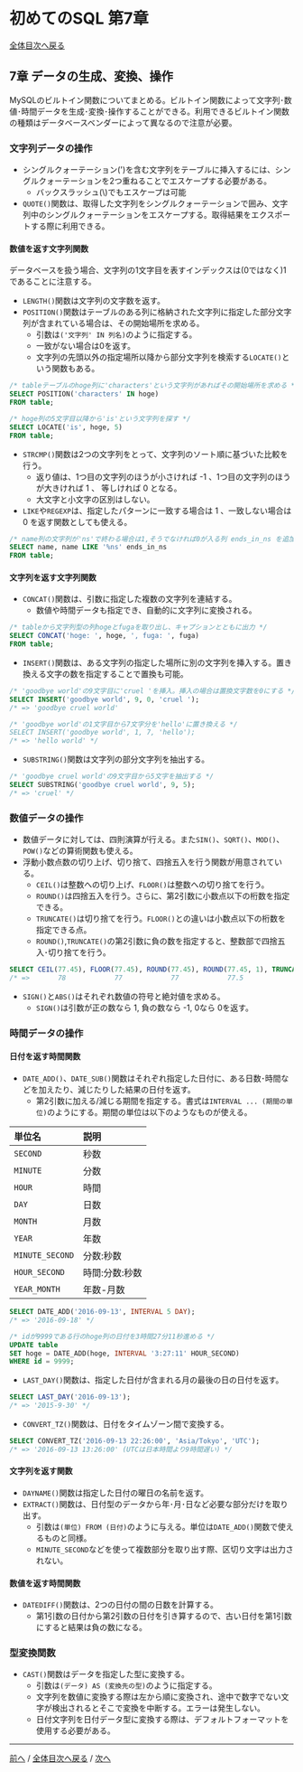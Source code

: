 # 初めてのSQL 第7章
[全体目次へ戻る](index.md)

## 7章 データの生成、変換、操作
MySQLのビルトイン関数についてまとめる。ビルトイン関数によって文字列･数値･時間データを生成･変換･操作することができる。利用できるビルトイン関数の種類はデータベースベンダーによって異なるので注意が必要。

### 文字列データの操作
+ シングルクォーテーション(')を含む文字列をテーブルに挿入するには、シングルクォーテーションを2つ重ねることでエスケープする必要がある。
  - バックスラッシュ(\\)でもエスケープは可能
+ `QUOTE()`関数は、取得した文字列をシングルクォーテーションで囲み、文字列中のシングルクォーテーションをエスケープする。取得結果をエクスポートする際に利用できる。

#### 数値を返す文字列関数
データベースを扱う場合、文字列の1文字目を表すインデックスは(0ではなく)1であることに注意する。

+ `LENGTH()`関数は文字列の文字数を返す。
+ `POSITION()`関数はテーブルのある列に格納された文字列に指定した部分文字列が含まれている場合は、その開始場所を求める。
  - 引数は`('文字列' IN 列名)`のように指定する。
  - 一致がない場合は0を返す。
  - 文字列の先頭以外の指定場所以降から部分文字列を検索する`LOCATE()`という関数もある。

```sql
/* tableテーブルのhoge列に'characters'という文字列があればその開始場所を求める */
SELECT POSITION('characters' IN hoge)
FROM table;

/* hoge列の5文字目以降から'is'という文字列を探す */
SELECT LOCATE('is', hoge, 5)
FROM table;
```

+ `STRCMP()`関数は2つの文字列をとって、文字列のソート順に基づいた比較を行う。
  - 返り値は、1つ目の文字列のほうが小さければ -1 、1つ目の文字列のほうが大きければ 1 、 等しければ 0 となる。
  - 大文字と小文字の区別はしない。
+ `LIKE`や`REGEXP`は、指定したパターンに一致する場合は 1 、一致しない場合は 0 を返す関数としても使える。

```sql
/* name列の文字列が'ns'で終わる場合は1,そうでなければ0が入る列 ends_in_ns を追加する */
SELECT name, name LIKE '%ns' ends_in_ns
FROM table;
```

#### 文字列を返す文字列関数
+ `CONCAT()`関数は、引数に指定した複数の文字列を連結する。
  - 数値や時間データも指定でき、自動的に文字列に変換される。

```sql
/* tableから文字列型の列hogeとfugaを取り出し、キャプションとともに出力 */
SELECT CONCAT('hoge: ', hoge, ', fuga: ', fuga)
FROM table;
```

+ `INSERT()`関数は、ある文字列の指定した場所に別の文字列を挿入する。置き換える文字の数を指定することで置換も可能。

```sql
/* 'goodbye world'の9文字目に'cruel 'を挿入。挿入の場合は置換文字数を0にする */
SELECT INSERT('goodbye world', 9, 0, 'cruel ');
/* => 'goodbye cruel world'

/* 'goodbye world'の1文字目から7文字分を'hello'に置き換える */
SELECT INSERT('goodbye world', 1, 7, 'hello');
/* => 'hello world' */
```

+ `SUBSTRING()`関数は文字列の部分文字列を抽出する。

```sql
/* 'goodbye cruel world'の9文字目から5文字を抽出する */
SELECT SUBSTRING('goodbye cruel world', 9, 5);
/* => 'cruel' */
```

### 数値データの操作
+ 数値データに対しては、四則演算が行える。また`SIN()`、`SQRT()`、`MOD()`、`POW()`などの算術関数も使える。
+ 浮動小数点数の切り上げ、切り捨て、四捨五入を行う関数が用意されている。
  - `CEIL()`は整数への切り上げ、`FLOOR()`は整数への切り捨てを行う。
  - `ROUND()`は四捨五入を行う。さらに、第2引数に小数点以下の桁数を指定できる。
  - `TRUNCATE()`は切り捨てを行う。`FLOOR()`との違いは小数点以下の桁数を指定できる点。
  - `ROUND()`,`TRUNCATE()`の第2引数に負の数を指定すると、整数部で四捨五入･切り捨てを行う。

```sql
SELECT CEIL(77.45), FLOOR(77.45), ROUND(77.45), ROUND(77.45, 1), TRUNCATE(77.45, 1), ROUND(77.45, -1);
/* =>       78            77            77            77.5                77.4             80 */
```

+ `SIGN()`と`ABS()`はそれぞれ数値の符号と絶対値を求める。
  - `SIGN()`は引数が正の数なら 1, 負の数なら -1, 0なら 0を返す。

### 時間データの操作
#### 日付を返す時間関数
+ `DATE_ADD()`、`DATE_SUB()`関数はそれぞれ指定した日付に、ある日数･時間などを加えたり、減じたりした結果の日付を返す。
  - 第2引数に加える/減じる期間を指定する。書式は`INTERVAL ... (期間の単位)`のようにする。期間の単位は以下のようなものが使える。

|単位名  |説明|
|:-------|:---|
|`SECOND`|秒数|
|`MINUTE`|分数|
|`HOUR`  |時間|
|`DAY`   |日数|
|`MONTH` |月数|
|`YEAR`  |年数|
|`MINUTE_SECOND`|分数:秒数|
|`HOUR_SECOND`  |時間:分数:秒数|
|`YEAR_MONTH`   |年数-月数     |

```sql
SELECT DATE_ADD('2016-09-13', INTERVAL 5 DAY);
/* => '2016-09-18' */

/* idが9999である行のhoge列の日付を3時間27分11秒進める */
UPDATE table
SET hoge = DATE_ADD(hoge, INTERVAL '3:27:11' HOUR_SECOND)
WHERE id = 9999;
```

+ `LAST_DAY()`関数は、指定した日付が含まれる月の最後の日の日付を返す。

```sql
SELECT LAST_DAY('2016-09-13');
/* => '2015-9-30' */
```

+ `CONVERT_TZ()`関数は、日付をタイムゾーン間で変換する。

```sql
SELECT CONVERT_TZ('2016-09-13 22:26:00', 'Asia/Tokyo', 'UTC');
/* => '2016-09-13 13:26:00' (UTCは日本時間より9時間遅い) */
```

#### 文字列を返す関数
+ `DAYNAME()`関数は指定した日付の曜日の名前を返す。
+ `EXTRACT()`関数は、日付型のデータから年･月･日など必要な部分だけを取り出す。
  - 引数は`(単位) FROM (日付)`のように与える。単位は`DATE_ADD()`関数で使えるものと同様。
  - `MINUTE_SECOND`などを使って複数部分を取り出す際、区切り文字は出力されない。

#### 数値を返す時間関数
+ `DATEDIFF()`関数は、2つの日付の間の日数を計算する。
  - 第1引数の日付から第2引数の日付を引き算するので、古い日付を第1引数にすると結果は負の数になる。

### 型変換関数
+ `CAST()`関数はデータを指定した型に変換する。
  - 引数は`(データ) AS (変換先の型)`のように指定する。
  - 文字列を数値に変換する際は左から順に変換され、途中で数字でない文字が検出されるとそこで変換を中断する。エラーは発生しない。
  - 日付文字列を日付データ型に変換する際は、デフォルトフォーマットを使用する必要がある。

***

[前へ](c5-6.md) /
[全体目次へ戻る](index.md) /
[次へ](c8.md)
